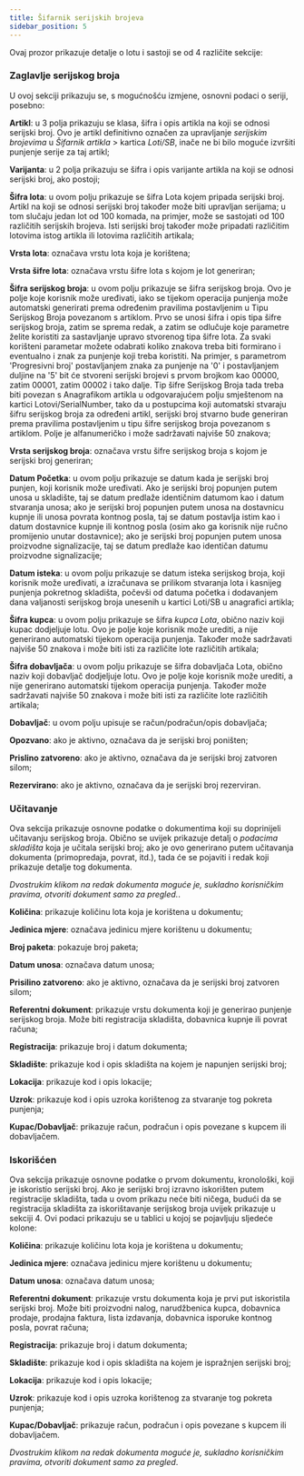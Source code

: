 ```yaml
---
title: Šifarnik serijskih brojeva
sidebar_position: 5
---
```


Ovaj prozor prikazuje detalje o lotu i sastoji se od 4 različite sekcije:

### Zaglavlje serijskog broja

U ovoj sekciji prikazuju se, s mogućnošću izmjene, osnovni podaci o seriji, posebno:

**Artikl**: u 3 polja prikazuju se klasa, šifra i opis artikla na koji se odnosi serijski broj. Ovo je artikl definitivno označen za upravljanje *serijskim brojevima* u *Šifarnik artikla* > kartica *Loti/SB*, inače ne bi bilo moguće izvršiti punjenje serije za taj artikl;

**Varijanta**: u 2 polja prikazuju se šifra i opis varijante artikla na koji se odnosi serijski broj, ako postoji;

**Šifra lota**: u ovom polju prikazuje se šifra Lota kojem pripada serijski broj. Artikl na koji se odnosi serijski broj također može biti upravljan serijama; u tom slučaju jedan lot od 100 komada, na primjer, može se sastojati od 100 različitih serijskih brojeva. Isti serijski broj također može pripadati različitim lotovima istog artikla ili lotovima različitih artikala;

**Vrsta lota**: označava vrstu lota koja je korištena;

**Vrsta šifre lota**: označava vrstu šifre lota s kojom je lot generiran;

**Šifra serijskog broja**: u ovom polju prikazuje se šifra serijskog broja. Ovo je polje koje korisnik može uređivati, iako se tijekom operacija punjenja može automatski generirati prema određenim pravilima postavljenim u Tipu Serijskog Broja povezanom s artiklom. Prvo se unosi šifra i opis tipa šifre serijskog broja, zatim se sprema redak, a zatim se odlučuje koje parametre želite koristiti za sastavljanje upravo stvorenog tipa šifre lota. Za svaki korišteni parametar možete odabrati koliko znakova treba biti formirano i eventualno i znak za punjenje koji treba koristiti. Na primjer, s parametrom 'Progresivni broj' postavljanjem znaka za punjenje na '0' i postavljanjem duljine na '5' bit će stvoreni serijski brojevi s prvom brojkom kao 00000, zatim 00001, zatim 00002 i tako dalje. Tip šifre Serijskog Broja tada treba biti povezan s Anagrafikom artikla u odgovarajućem polju smještenom na kartici Lotovi/SerialNumber, tako da u postupcima koji automatski stvaraju šifru serijskog broja za određeni artikl, serijski broj stvarno bude generiran prema pravilima postavljenim u tipu šifre serijskog broja povezanom s artiklom. Polje je alfanumeričko i može sadržavati najviše 50 znakova;

**Vrsta serijskog broja**: označava vrstu šifre serijskog broja s kojom je serijski broj generiran;

**Datum Početka**: u ovom polju prikazuje se datum kada je serijski broj punjen, koji korisnik može uređivati. Ako je serijski broj popunjen putem unosa u skladište, taj se datum predlaže identičnim datumom kao i datum stvaranja unosa; ako je serijski broj popunjen putem unosa na dostavnicu kupnje ili unosa povrata kontnog posla, taj se datum postavlja istim kao i datum dostavnice kupnje ili kontnog posla (osim ako ga korisnik nije ručno promijenio unutar dostavnice); ako je serijski broj popunjen putem unosa proizvodne signalizacije, taj se datum predlaže kao identičan datumu proizvodne signalizacije;

**Datum isteka**: u ovom polju prikazuje se datum isteka serijskog broja, koji korisnik može uređivati, a izračunava se prilikom stvaranja
lota i kasnijeg punjenja pokretnog skladišta, počevši od datuma početka i dodavanjem dana valjanosti serijskog broja unesenih u kartici Loti/SB u anagrafici artikla;

**Šifra kupca**: u ovom polju prikazuje se šifra *kupca Lota*, obično naziv koji kupac dodjeljuje lotu. Ovo je polje koje korisnik može urediti, a nije generirano automatski tijekom operacija punjenja. Također može sadržavati najviše 50 znakova i može biti isti za različite lote različitih artikala;

**Šifra dobavljača**: u ovom polju prikazuje se šifra dobavljača Lota, obično naziv koji dobavljač dodjeljuje lotu. Ovo je polje koje korisnik može urediti, a nije generirano automatski tijekom operacija punjenja. Također može sadržavati najviše 50 znakova i može biti isti za različite lote različitih artikala;

**Dobavljač**: u ovom polju upisuje se račun/podračun/opis dobavljača;

**Opozvano**: ako je aktivno, označava da je serijski broj poništen;

**Prislino zatvoreno**: ako je aktivno, označava da je serijski broj zatvoren silom;

**Rezervirano**: ako je aktivno, označava da je serijski broj rezerviran.


### Učitavanje

Ova sekcija prikazuje osnovne podatke o dokumentima koji su doprinijeli učitavanju serijskog broja. Obično se uvijek prikazuje detalj o *podacima skladišta* koja je učitala serijski broj; ako je ovo generirano putem učitavanja dokumenta (primopredaja, povrat, itd.), tada će se pojaviti i redak koji prikazuje detalje tog dokumenta.

*Dvostrukim klikom na redak dokumenta moguće je, sukladno korisničkim pravima, otvoriti dokument samo za pregled.*.

**Količina**: prikazuje količinu lota koja je korištena u dokumentu;

**Jedinica mjere**: označava jedinicu mjere korištenu u dokumentu;

**Broj paketa**: pokazuje broj paketa;

**Datum unosa**: označava datum unosa;

**Prisilino zatvoreno**: ako je aktivno, označava da je serijski broj zatvoren silom;

**Referentni dokument**: prikazuje vrstu dokumenta koji je generirao punjenje serijskog broja. Može biti registracija skladišta, dobavnica kupnje ili povrat računa;

**Registracija**: prikazuje broj i datum dokumenta;

**Skladište**: prikazuje kod i opis skladišta na kojem je napunjen serijski broj;

**Lokacija**: prikazuje kod i opis lokacije;

**Uzrok**: prikazuje kod i opis uzroka korištenog za stvaranje tog pokreta punjenja;

**Kupac/Dobavljač**: prikazuje račun, podračun i opis povezane s kupcem ili dobavljačem.


### Iskorišćen

Ova sekcija prikazuje osnovne podatke o prvom dokumentu, kronološki, koji je iskoristio serijski broj. Ako je serijski broj izravno iskorišten putem registracije skladišta, tada u ovom prikazu neće biti ničega, budući da se registracija skladišta za iskorištavanje serijskog broja uvijek prikazuje u sekciji 4. Ovi podaci prikazuju se u tablici u kojoj se pojavljuju sljedeće kolone:

**Količina**: prikazuje količinu lota koja je korištena u dokumentu;

**Jedinica mjere**: označava jedinicu mjere korištenu u dokumentu;

**Datum unosa**: označava datum unosa;

**Referentni dokument**: prikazuje vrstu dokumenta koja je prvi put iskoristila serijski broj. Može biti proizvodni nalog, narudžbenica kupca, dobavnica prodaje, prodajna faktura, lista izdavanja, dobavnica isporuke kontnog posla, povrat računa;

**Registracija**: prikazuje broj i datum dokumenta;

**Skladište**: prikazuje kod i opis skladišta na kojem je ispražnjen serijski broj;

**Lokacija**: prikazuje kod i opis lokacije;

**Uzrok**: prikazuje kod i opis uzroka korištenog za stvaranje tog pokreta punjenja;

**Kupac/Dobavljač**: prikazuje račun, podračun i opis povezane s kupcem ili dobavljačem.

*Dvostrukim klikom na redak dokumenta moguće je, sukladno korisničkim pravima, otvoriti dokument samo za pregled*.